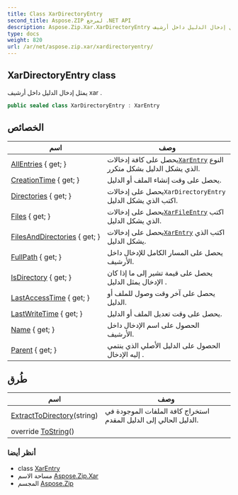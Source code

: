 ```yaml
---
title: Class XarDirectoryEntry
second_title: Aspose.ZIP لمرجع .NET API
description: Aspose.Zip.Xar.XarDirectoryEntry فصل. يمثل إدخال الدليل داخل أرشيف xar .
type: docs
weight: 820
url: /ar/net/aspose.zip.xar/xardirectoryentry/
---
```

## XarDirectoryEntry class

يمثل إدخال الدليل داخل أرشيف xar .

```csharp
public sealed class XarDirectoryEntry : XarEntry
```

## الخصائص

| اسم | وصف |
| --- | --- |
| [AllEntries](../../aspose.zip.xar/xardirectoryentry/allentries/) { get; } | يحصل على كافة إدخالات[`XarEntry`](../xarentry/) النوع الذي يشكل الدليل بشكل متكرر. |
| [CreationTime](../../aspose.zip.xar/xarentry/creationtime/) { get; } | يحصل على وقت إنشاء الملف أو الدليل. |
| [Directories](../../aspose.zip.xar/xardirectoryentry/directories/) { get; } | يحصل على إدخالات`XarDirectoryEntry` اكتب الذي يشكل الدليل. |
| [Files](../../aspose.zip.xar/xardirectoryentry/files/) { get; } | يحصل على إدخالات[`XarFileEntry`](../xarfileentry/) اكتب الذي يشكل الدليل. |
| [FilesAndDirectories](../../aspose.zip.xar/xardirectoryentry/filesanddirectories/) { get; } | يحصل على إدخالات[`XarEntry`](../xarentry/) اكتب الذي يشكل الدليل. |
| [FullPath](../../aspose.zip.xar/xarentry/fullpath/) { get; } | يحصل على المسار الكامل للإدخال داخل الأرشيف. |
| [IsDirectory](../../aspose.zip.xar/xarentry/isdirectory/) { get; } | يحصل على قيمة تشير إلى ما إذا كان الإدخال يمثل الدليل . |
| [LastAccessTime](../../aspose.zip.xar/xarentry/lastaccesstime/) { get; } | يحصل على آخر وقت وصول للملف أو الدليل. |
| [LastWriteTime](../../aspose.zip.xar/xarentry/lastwritetime/) { get; } | يحصل على وقت تعديل الملف أو الدليل. |
| [Name](../../aspose.zip.xar/xarentry/name/) { get; } | الحصول على اسم الإدخال داخل الأرشيف. |
| [Parent](../../aspose.zip.xar/xarentry/parent/) { get; } | الحصول على الدليل الأصلي الذي ينتمي إليه الإدخال . |

## طُرق

| اسم | وصف |
| --- | --- |
| [ExtractToDirectory](../../aspose.zip.xar/xardirectoryentry/extracttodirectory/)(string) | استخراج كافة الملفات الموجودة في الدليل الحالي إلى الدليل المقدم. |
| override [ToString](../../aspose.zip.xar/xarentry/tostring/)() |  |

### أنظر أيضا

* class [XarEntry](../xarentry/)
* مساحة الاسم [Aspose.Zip.Xar](../../aspose.zip.xar/)
* المجسم [Aspose.Zip](../../)


